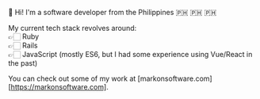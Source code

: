 👋 Hi! I'm a software developer from the Philippines 🇵🇭 🇵🇭 🇵🇭

My current tech stack revolves around:  
👉🏻 Ruby  
👉🏻 Rails  
👉🏻 JavaScript (mostly ES6, but I had some experience using Vue/React in the past)  

You can check out some of my work at [markonsoftware.com][https://markonsoftware.com].
